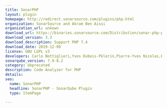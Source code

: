 ```yaml
---
title: SonarPHP
layout: plugin
homepage: http://redirect.sonarsource.com/plugins/php.html
organization: SonarSource and Akram Ben Aissi
organization_url: unkown
download_url: https://binaries.sonarsource.com/Distribution/sonar-php-plugin/sonar-php-plugin-3.3.0.5166.jar
download_version: 3.3
download_description: Support PHP 7.4
download_date: 2019-12-09
license: GNU LGPL v3
developers: Carlo Bottiglieri,Yves Dubois-Pèlerin,Pierre-Yves Nicolas,Elena Vilchik
sonarqube_version: 7.9-8.2
category: deprecated
description: Code Analyzer for PHP
details: 
seo: 
  name: SonarPHP
  headline: SonarPHP - SonarQube Plugin
  type: ItemPage

---
```

